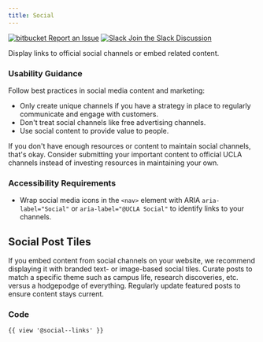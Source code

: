 ```yaml
---
title: Social
---
```

<a class="create-button small" href="https://bitbucket.org/uclaucomm/ucla-bruin-components/issues?status=new&status=open">![bitbucket](/build/docs/img/bitbucket-icon-white.png) Report an Issue</a>
<a class="create-button small" href="https://ucla.slack.com/archives/G01KJ3GJKHS">![Slack](/build/docs/img/slack-icon-white.png) Join the Slack Discussion</a>

Display links to official social channels or embed related content.

### **Usability Guidance**

Follow best practices in social media content and marketing:

* Only create unique channels if you have a strategy in place to regularly communicate and engage with customers.
* Don't treat social channels like free advertising channels.
* Use social content to provide value to people.

If you don't have enough resources or content to maintain social channels, that's okay. Consider submitting your important content to official UCLA channels instead of investing resources in maintaining your own.

### **Accessibility Requirements**

* Wrap social media icons in the `<nav>` element with ARIA `aria-label="Social"` or `aria-label="@UCLA Social"` to identify links to your channels.

## **Social Post Tiles**

If you embed content from social channels on your website, we recommend displaying it with branded text- or image-based social tiles. Curate posts to match a specific theme such as campus life, research discoveries, etc. versus a hodgepodge of everything. Regularly update featured posts to ensure content stays current.

### **Code**

```
{{ view '@social--links' }}
```
